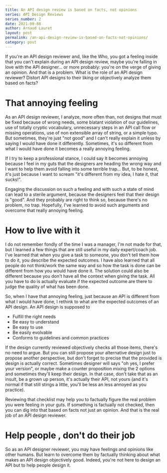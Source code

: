 ```yaml
---
title: An API design review is based on facts, not opinions
series: API Design Reviews
series_number: 2
date: 2021-09-08
author: Arnaud Lauret
layout: post
permalink: /an-api-design-review-is-based-on-facts-not-opinions/
category: post
---
```


If you're an API design reviewer and, like the Who, you got a feeling inside that you can't explain during an API design review, maybe you're falling in love with the API designer... or more probably: you're on the verge of giving an opinion.
And that is a problem.
What is the role of an API design reviewer?
Distort API designs to their liking or objectively analyze them based on facts?  

<!--more-->

# That annoying feeling

As an API design reviewer, I analyze, more often than, not designs that must be fixed because of wrong needs, some blatant violation of our guidelines, use of totally cryptic vocabulary, unnecessary steps in an API call flow or missing operations, use of non extensible array of string, or a simple typo.
But sometimes, they're just "not good" and I can't really explain it unless by saying I would have done it differently.
Sometimes, it's so different from what I would have done it becomes a really annoying feeling.

If I try to keep a professional stance, I could say It becomes annoying because I feel in my guts that the designers are heading the wrong way and I want to help them avoid falling into some terrible trap... 
But, to be honest, it's just because I want to scream "it's different from my idea, I hate it, that sucks!".

Engaging the discussion on such a feeling and with such a state of mind can lead to a sterile argument, because the designers feel that their design is "good".
And they probably are right to think so, because there's no problem, no trap.
Hopefully, I've learned to avoid such arguments and overcome that really annoying feeling. 

# How to live with it

I do not remember fondly of the time I was a manager, I'm not made for that, but I learned a few things that are still useful in my daily expert/coach job.
I've learned that when you give a task to someone, you don't tell them how to do it, you describe the expected outcomes.
I have also learned that all people do not think/work the same way and so how the task is done can be different from how you would have done it.
The solution could also be different because you don't have all the context when giving the task.
All you have to do is actually evaluate if the expected outcome are there to judge the quality of what has been done.

So, when I have that annoying feeling, just because an API is different from what I would have done, I rethink to what are the expected outcomes of an API design.
An API design is supposed to

- Fulfill the right needs
- Be easy to understand
- Be easy to use
- Be easily evolvable
- Conforms to guidelines and common practices

If the design currently reviewed objectively checks all those items, there's no need to argue.
But you can still propose your alternative design just to propose another perspective, but don't forget to precise that the provided is design is actually correct.
Sometimes designer will says "oh yes, I prefer your version", or maybe make a counter proposition mixing the 2 options and sometimes they'll keep their design.
In that case, don't take that as an insult, be a grown up person, it's actually their API, not yours (and it's normal if that still stings a little, you'll be less an less annoyed as you practice).

Reviewing that checklist may help you to factually figure the real problem you were feeling in your guts.
If something is factually not checked, then you can dig into that based on facts not just an opinion.
And that is the real job of an API design reviewer.

# Help people , don't do their job

So as an API designer reviewer, you may have feelings and opinions like other humans.
But learn to overcome them by factually thinking about what makes an API design objectively good.
Indeed, you're not here to design an API but to help people design it.


